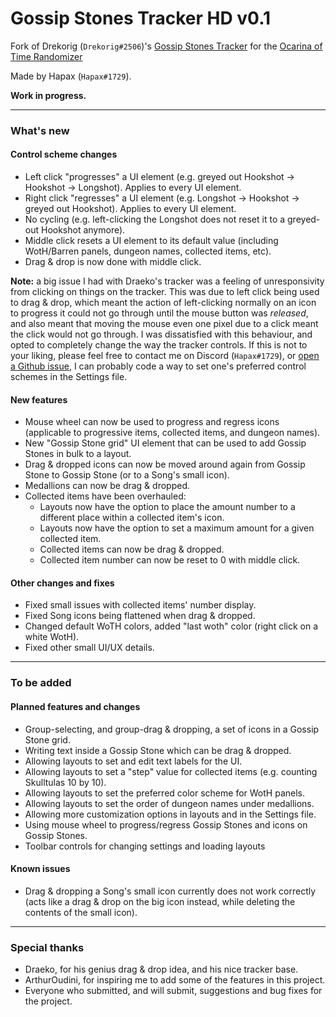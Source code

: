 # Gossip Stones Tracker HD v0.1
Fork of Drekorig (`Drekorig#2506`)'s [Gossip Stones Tracker](https://github.com/Draeko/ootr_gst/tree/ladder_version) for the [Ocarina of Time Randomizer](https://ootrandomizer.com)

Made by Hapax (`Hapax#1729`).

**Work in progress.**
___

### What's new
#### Control scheme changes
- Left click "progresses" a UI element (e.g. greyed out Hookshot -> Hookshot -> Longshot). Applies to every UI element.
- Right click "regresses" a UI element (e.g. Longshot -> Hookshot -> greyed out Hookshot). Applies to every UI element.
- No cycling (e.g. left-clicking the Longshot does not reset it to a greyed-out Hookshot anymore).
- Middle click resets a UI element to its default value (including WotH/Barren panels, dungeon names, collected items, etc).
- Drag & drop is now done with middle click.

**Note:** a big issue I had with Draeko's tracker was a feeling of unresponsivity from clicking on things on the tracker. This was due to left click being used to drag & drop, which meant the action of left-clicking normally on an icon to progress it could not go through until the mouse button was *released*, and also meant that moving the mouse even one pixel due to a click meant the click would not go through. I was dissatisfied with this behaviour, and opted to completely change the way the tracker controls. If this is not to your liking, please feel free to contact me on Discord (`Hapax#1729`), or [open a Github issue](https://github.com/HapaxL/ootr_gst/issues), I can probably code a way to set one's preferred control schemes in the Settings file.

#### New features
- Mouse wheel can now be used to progress and regress icons (applicable to progressive items, collected items, and dungeon names).
- New "Gossip Stone grid" UI element that can be used to add Gossip Stones in bulk to a layout.
- Drag & dropped icons can now be moved around again from Gossip Stone to Gossip Stone (or to a Song's small icon).
- Medallions can now be drag & dropped.
- Collected items have been overhauled:
  - Layouts now have the option to place the amount number to a different place within a collected item's icon.
  - Layouts now have the option to set a maximum amount for a given collected item.
  - Collected items can now be drag & dropped.
  - Collected item number can now be reset to 0 with middle click.

#### Other changes and fixes
- Fixed small issues with collected items' number display.
- Fixed Song icons being flattened when drag & dropped.
- Changed default WoTH colors, added "last woth" color (right click on a white WotH).
- Fixed other small UI/UX details.
___

### To be added
#### Planned features and changes
- Group-selecting, and group-drag & dropping, a set of icons in a Gossip Stone grid.
- Writing text inside a Gossip Stone which can be drag & dropped.
- Allowing layouts to set and edit text labels for the UI.
- Allowing layouts to set a "step" value for collected items (e.g. counting Skulltulas 10 by 10).
- Allowing layouts to set the preferred color scheme for WotH panels.
- Allowing layouts to set the order of dungeon names under medallions.
- Allowing more customization options in layouts and in the Settings file.
- Using mouse wheel to progress/regress Gossip Stones and icons on Gossip Stones.
- Toolbar controls for changing settings and loading layouts

#### Known issues
- Drag & dropping a Song's small icon currently does not work correctly (acts like a drag & drop on the big icon instead, while deleting the contents of the small icon).
___

### Special thanks
- Draeko, for his genius drag & drop idea, and his nice tracker base.
- ArthurOudini, for inspiring me to add some of the features in this project.
- Everyone who submitted, and will submit, suggestions and bug fixes for the project.